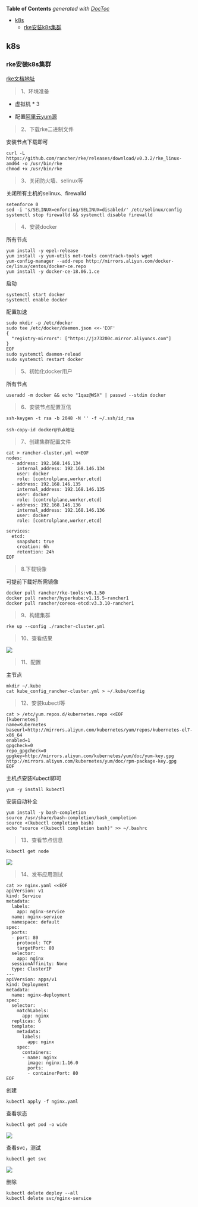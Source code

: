 <!-- START doctoc generated TOC please keep comment here to allow auto update -->
<!-- DON'T EDIT THIS SECTION, INSTEAD RE-RUN doctoc TO UPDATE -->
**Table of Contents**  *generated with [DocToc](https://github.com/thlorenz/doctoc)*

- [k8s](#k8s)
  - [rke安装k8s集群](#rke%E5%AE%89%E8%A3%85k8s%E9%9B%86%E7%BE%A4)

<!-- END doctoc generated TOC please keep comment here to allow auto update -->

## k8s

### rke安装k8s集群

[rke文档地址](https://rancher.com/docs/rancher/v2.x/en/installation/ha/)

> 1、环境准备

- 虚拟机 * 3

- 配置[阿里云yum源](https://www.cnblogs.com/-xuan/p/10674562.html)

> 2、下载rke二进制文件

安装节点下载即可

	curl -L https://github.com/rancher/rke/releases/download/v0.3.2/rke_linux-amd64 -o /usr/bin/rke
	chmod +x /usr/bin/rke

> 3、关闭防火墙、selinux等

关闭所有主机的selinux、firewalld

	setenforce 0
	sed -i 's/SELINUX=enforcing/SELINUX=disabled/' /etc/selinux/config
	systemctl stop firewalld && systemctl disable firewalld

> 4、安装docker

所有节点

	yum install -y epel-release
	yum install -y yum-utils net-tools conntrack-tools wget
	yum-config-manager --add-repo http://mirrors.aliyun.com/docker-ce/linux/centos/docker-ce.repo
	yum install -y docker-ce-18.06.1.ce

启动

	systemctl start docker
	systemctl enable docker

配置加速

	sudo mkdir -p /etc/docker
	sudo tee /etc/docker/daemon.json <<-'EOF'
	{
	  "registry-mirrors": ["https://jz73200c.mirror.aliyuncs.com"]
	}
	EOF
	sudo systemctl daemon-reload
	sudo systemctl restart docker

> 5、初始化docker用户

所有节点

	useradd -m docker && echo "1qaz@WSX" | passwd --stdin docker

> 6、安装节点配置互信

	ssh-keygen -t rsa -b 2048 -N '' -f ~/.ssh/id_rsa

	ssh-copy-id docker@节点地址

> 7、创建集群配置文件

	cat > rancher-cluster.yml <<EOF
	nodes:
	  - address: 192.168.146.134
	    internal_address: 192.168.146.134
	    user: docker
	    role: [controlplane,worker,etcd]
	  - address: 192.168.146.135
	    internal_address: 192.168.146.135
	    user: docker
	    role: [controlplane,worker,etcd]
	  - address: 192.168.146.136
	    internal_address: 192.168.146.136
	    user: docker
	    role: [controlplane,worker,etcd]
	
	services:
	  etcd:
	    snapshot: true
	    creation: 6h
	    retention: 24h
	EOF

> 8.下载镜像

可提前下载好所需镜像

	docker pull rancher/rke-tools:v0.1.50
	docker pull rancher/hyperkube:v1.15.5-rancher1
	docker pull rancher/coreos-etcd:v3.3.10-rancher1

> 9、构建集群

	rke up --config ./rancher-cluster.yml

> 10、查看结果

![](../foundation/images/rke-finish.png)

> 11、配置

主节点

	mkdir ~/.kube
	cat kube_config_rancher-cluster.yml > ~/.kube/config

> 12、安装kubectl等

	cat > /etc/yum.repos.d/kubernetes.repo <<EOF
	[kubernetes]
	name=Kubernetes
	baseurl=http://mirrors.aliyun.com/kubernetes/yum/repos/kubernetes-el7-x86_64
	enabled=1
	gpgcheck=0
	repo_gpgcheck=0
	gpgkey=http://mirrors.aliyun.com/kubernetes/yum/doc/yum-key.gpg
	http://mirrors.aliyun.com/kubernetes/yum/doc/rpm-package-key.gpg
	EOF

主机点安装Kubectl即可

	yum -y install kubectl

安装自动补全

	yum install -y bash-completion
	source /usr/share/bash-completion/bash_completion
	source <(kubectl completion bash)
	echo "source <(kubectl completion bash)" >> ~/.bashrc

> 13、查看节点信息

	kubectl get node

![](../foundation/images/k8s-node-info.png)

> 14、发布应用测试

	cat >> nginx.yaml <<EOF
	apiVersion: v1
	kind: Service
	metadata:
	  labels:
	    app: nginx-service
	  name: nginx-service
	  namespace: default
	spec:
	  ports:
	  - port: 80
	    protocol: TCP
	    targetPort: 80
	  selector:
	    app: nginx
	  sessionAffinity: None
	  type: ClusterIP
	---
	apiVersion: apps/v1
	kind: Deployment
	metadata:
	  name: nginx-deployment
	spec:
	  selector:
	    matchLabels:
	      app: nginx
	  replicas: 6
	  template:
	    metadata:
	      labels:
	        app: nginx
	    spec:
	      containers:
	      - name: nginx
	        image: nginx:1.16.0
	        ports:
	        - containerPort: 80
	EOF

创建

	kubectl apply -f nginx.yaml

查看状态
	
	kubectl get pod -o wide

![](../foundation/images/nginx-pod.png)

查看svc，测试

	kubectl get svc
	
![](../foundation/images/nginx-service.png)

删除

	kubectl delete deploy --all
	kubectl delete svc/nginx-service